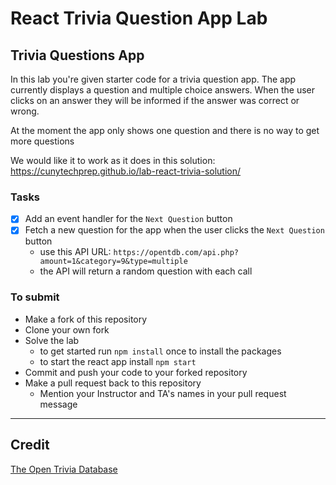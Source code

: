# React Trivia Question App Lab

## Trivia Questions App

In this lab you're given starter code for a trivia question app. The app currently displays a question and multiple choice answers. When the user clicks on an answer they will be informed if the answer was correct or wrong.

At the moment the app only shows one question and there is no way to get more questions

We would like it to work as it does in this solution: https://cunytechprep.github.io/lab-react-trivia-solution/

### Tasks

- [X] Add an event handler for the `Next Question` button
- [X] Fetch a new question for the app when the user clicks the `Next Question` button
  - use this API URL: `https://opentdb.com/api.php?amount=1&category=9&type=multiple`
  - the API will return a random question with each call

### To submit

- Make a fork of this repository
- Clone your own fork
- Solve the lab
  - to get started run `npm install` once to install the packages
  - to start the react app install `npm start`
- Commit and push your code to your forked repository
- Make a pull request back to this repository
  - Mention your Instructor and TA's names in your pull request message

---

## Credit

[The Open Trivia Database](https://opentdb.com/)

